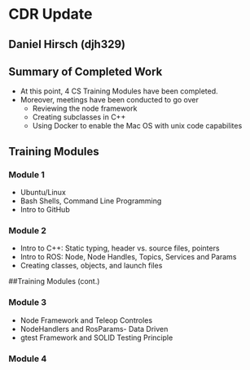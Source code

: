 # CDR Update
## Daniel Hirsch (djh329)

## Summary of Completed Work
* At this point, 4 CS Training Modules have been completed.
* Moreover, meetings have been conducted to go over
  * Reviewing the node framework
  * Creating subclasses in C++
  * Using Docker to enable the Mac OS with unix code capabilites


## Training Modules
### Module 1
* Ubuntu/Linux
* Bash Shells, Command Line Programming
* Intro to GitHub

### Module 2
* Intro to C++: Static typing, header vs. source files, pointers
* Intro to ROS: Node, Node Handles, Topics, Services and Params
* Creating classes, objects, and launch files

##Training Modules (cont.)
### Module 3
* Node Framework and Teleop Controles
* NodeHandlers and RosParams- Data Driven
* gtest Framework and SOLID Testing Principle

### Module 4
